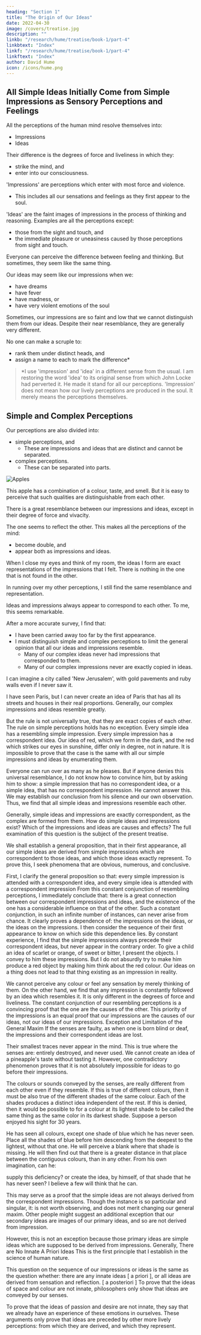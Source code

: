 ```yaml
---
heading: "Section 1"
title: "The Origin of Our Ideas"
date: 2022-04-30
image: /covers/treatise.jpg
description: ""
linkb: "/research/hume/treatise/book-1/part-4"
linkbtext: "Index"
linkf: "/research/hume/treatise/book-1/part-4"
linkftext: "Index"
author: David Hume
icon: /icons/hume.png
---
```



## All Simple Ideas Initially Come from Simple Impressions as Sensory Perceptions and Feelings

All the perceptions of the human mind resolve themselves into:
- Impressions
- Ideas

Their difference is the degrees of force and liveliness in which they:
- strike the mind, and
- enter into our consciousness.

'Impressions' are perceptions which enter with most force and violence.
- This includes all our sensations and feelings as they first appear to the soul.

'Ideas' are the faint images of impressions in the process of thinking and reasoning. Examples are all the perceptions except:
- those from the sight and touch, and
- the immediate pleasure or uneasiness caused by those perceptions from sight and touch.

Everyone can perceive the difference between feeling and thinking. But sometimes, they seem like the same thing.

Our ideas may seem like our impressions when we:
- have dreams
- have fever
- have madness, or
- have very violent emotions of the soul

Sometimes, our impressions are so faint and low that we cannot distinguish them from our ideas. Despite their near resemblance, they are generally very different.

No one can make a scruple to:
- rank them under distinct heads, and
- assign a name to each to mark the difference*

> *I use 'impression' and 'idea' in a different sense from the usual. I am restoring the word 'idea' to its original sense from which John Locke had perverted it. He made it stand for all our perceptions. 'Impression' does not mean how our lively perceptions are produced in the soul. It merely means the perceptions themselves. 



## Simple and Complex Perceptions

Our perceptions are also divided into:
- simple perceptions, and
  - These are impressions and ideas that are distinct and cannot be separated.
- complex perceptions.
  - These can be separated into parts.

![Apples](/photos/objects/apples.jpg)

This apple has a combination of a colour, taste, and smell. But it is easy to perceive that such qualities are distinguishable from each other.

There is a great resemblance between our impressions and ideas, except in their degree of force and vivacity.

The one seems to reflect the other. This makes all the perceptions of the mind:
- become double, and
- appear both as impressions and ideas.

When I close my eyes and think of my room, the ideas I form are exact representations of the impressions that I felt. There is nothing in the one that is not found in the other.

In running over my other perceptions, I still find the same resemblance and representation.

Ideas and impressions always appear to correspond to each other. To me, this seems remarkable.

After a more accurate survey, I find that:
- I have been carried away too far by the first appearance.
- I must distinguish simple and complex perceptions to limit the general opinion that all our ideas and impressions resemble.
  - Many of our complex ideas never had impressions that corresponded to them.
  - Many of our complex impressions never are exactly copied in ideas.

I can imagine a city called 'New Jerusalem', with gold pavements and ruby walls even if I never saw it.

I have seen Paris, but I can never create an idea of Paris that has all its streets and houses in their real proportions.
Generally, our complex impressions and ideas resemble greatly.

But the rule is not universally true, that they are exact copies of each other.
The rule on simple perceptions holds has no exception.
Every simple idea has a resembling simple impression.
Every simple impression has a correspondent idea.
Our idea of red, which we form in the dark, and the red which strikes our eyes in sunshine, differ only in degree, not in nature.
It is impossible to prove that the case is the same with all our simple impressions and ideas by enumerating them.

Everyone can run over as many as he pleases.
But if anyone denies this universal resemblance, I do not know how to convince him, but by asking him to show:
a simple impression that has no correspondent idea, or
a simple idea, that has no correspondent impression.
He cannot answer this.
We may establish our conclusion from his silence and our own observation.
Thus, we find that all simple ideas and impressions resemble each other.

Generally, simple ideas and impressions are exactly correspondent, as the complex are formed from them.
How do simple ideas and impressions exist?
Which of the impressions and ideas are causes and effects?
The full examination of this question is the subject of the present treatise.

We shall establish a general proposition, that in their first appearance, all our simple ideas are derived from simple impressions which are correspondent to those ideas, and which those ideas exactly represent.
To prove this, I seek phenomena that are obvious, numerous, and conclusive.

First, I clarify the general proposition so that:
every simple impression is attended with a correspondent idea, and
every simple idea is attended with a correspondent impression
From this constant conjunction of resembling perceptions, I immediately conclude that:
there is a great connection between our correspondent impressions and ideas, and
the existence of the one has a considerable influence on that of the other.
Such a constant conjunction, in such an infinite number of instances, can never arise from chance.
It clearly proves a dependence of:
the impressions on the ideas, or
the ideas on the impressions.
I then consider the sequence of their first appearance to know on which side this dependence lies.
By constant experience, I find that the simple impressions always precede their correspondent ideas, but never appear in the contrary order.
To give a child an idea of scarlet or orange, of sweet or bitter, I present the objects.
I convey to him these impressions.
But I do not absurdly try to make him produce a red object by making him think about the red colour.
Our ideas on a thing does not lead to that thing existing as an impression in reality.

We cannot perceive any colour or feel any sensation by merely thinking of them.
On the other hand, we find that any impression is constantly followed by an idea which resembles it.
It is only different in the degrees of force and liveliness.
The constant conjunction of our resembling perceptions is a convincing proof that the one are the causes of the other.
This priority of the impressions is an equal proof that our impressions are the causes of our ideas, not our ideas of our impressions.
Exception and Limitation of the General Maxim
If the senses are faulty, as when one is born blind or deaf, the impressions and their correspondent ideas are lost.

Their smallest traces never appear in the mind.
This is true where the senses are:
entirely destroyed, and
never used.
We cannot create an idea of a pineapple's taste without tasting it.
However, one contradictory phenomenon proves that it is not absolutely impossible for ideas to go before their impressions.

The colours or sounds conveyed by the senses, are really different from each other even if they resemble.
If this is true of different colours, then it must be also true of the different shades of the same colour.
Each of the shades produces a distinct idea independent of the rest.
If this is denied, then it would be possible to for a colour at its lightest shade to be called the same thing as the same color in its darkest shade.
Suppose a person enjoyed his sight for 30 years.

He has seen all colours, except one shade of blue which he has never seen.
Place all the shades of blue before him descending from the deepest to the lightest, without that one.
He will perceive a blank where that shade is missing.
He will then find out that there is a greater distance in that place between the contiguous colours, than in any other.
From his own imagination, can he:

supply this deficiency? or
create the idea, by himself, of that shade that he has never seen?
I believe a few will think that he can.

This may serve as a proof that the simple ideas are not always derived from the correspondent impressions.
Though the instance is so particular and singular, it:
is not worth observing, and
does not merit changing our general maxim.
Other people might suggest an additional exception that our secondary ideas are images of our primary ideas, and so are not derived from impression.

However, this is not an exception because those primary ideas are simple ideas which are supposed to be derived from impressions.
Generally, There are No Innate A Priori Ideas
This is the first principle that I establish in the science of human nature.

This question on the sequence of our impressions or ideas is the same as the question whether:
there are any innate ideas [ a priori ], or
all ideas are derived from sensation and reflection. [ a posteriori ]
To prove that the ideas of space and colour are not innate, philosophers only show that ideas are conveyed by our senses.

To prove that the ideas of passion and desire are not innate, they say that we already have an experience of these emotions in ourselves.
These arguments only prove that ideas are preceded by other more lively perceptions:
from which they are derived, and
which they represent.

<!-- I hope this clear stating of the question will:
remove all disputes about it, and
render this principle more useful in our reasonings. -->